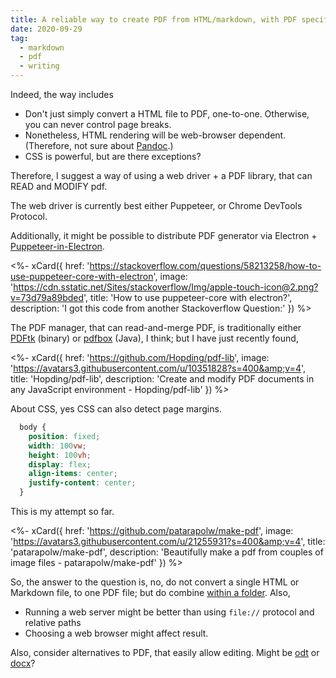 ```yaml
---
title: A reliable way to create PDF from HTML/markdown, with PDF specific features
date: 2020-09-29
tag:
  - markdown
  - pdf
  - writing
---
```


Indeed, the way includes

- Don't just simply convert a HTML file to PDF, one-to-one. Otherwise, you can never control page breaks.
- Nonetheless, HTML rendering will be web-browser dependent. (Therefore, not sure about [Pandoc](https://pandoc.org/MANUAL.html).)
- CSS is powerful, but are there exceptions?

Therefore, I suggest a way of using a web driver + a PDF library, that can READ and MODIFY pdf.

The web driver is currently best either Puppeteer, or Chrome DevTools Protocol.

<!-- excerpt -->

Additionally, it might be possible to distribute PDF generator via Electron + [Puppeteer-in-Electron](https://www.npmjs.com/package/puppeteer-in-electron).

<%- xCard({
  href: 'https://stackoverflow.com/questions/58213258/how-to-use-puppeteer-core-with-electron',
  image: 'https://cdn.sstatic.net/Sites/stackoverflow/Img/apple-touch-icon@2.png?v=73d79a89bded',
  title: 'How to use puppeteer-core with electron?',
  description: 'I got this code from another Stackoverflow Question:'
}) %>

The PDF manager, that can read-and-merge PDF, is traditionally either [PDFtk](https://www.pdflabs.com/tools/pdftk-the-pdf-toolkit/) (binary) or [pdfbox](https://pdfbox.apache.org/) (Java), I think; but I have just recently found,

<%- xCard({
  href: 'https://github.com/Hopding/pdf-lib',
  image: 'https://avatars3.githubusercontent.com/u/10351828?s=400&amp;v=4',
  title: 'Hopding/pdf-lib',
  description: 'Create and modify PDF documents in any JavaScript environment - Hopding/pdf-lib'
}) %>

About CSS, yes CSS can also detect page margins.

```css
  body {
    position: fixed;
    width: 100vw;
    height: 100vh;
    display: flex;
    align-items: center;
    justify-content: center;
  }
```

This is my attempt so far.

<%- xCard({
  href: 'https://github.com/patarapolw/make-pdf',
  image: 'https://avatars3.githubusercontent.com/u/21255931?s=400&amp;v=4',
  title: 'patarapolw/make-pdf',
  description: 'Beautifully make a pdf from couples of image files - patarapolw/make-pdf'
}) %>

So, the answer to the question is, no, do not convert a single HTML or Markdown file, to one PDF file; but do combine [within a folder](https://github.com/patarapolw/make-pdf/tree/master/in). Also,

- Running a web server might be better than using `file://` protocol and relative paths
- Choosing a web browser might affect result.

Also, consider alternatives to PDF, that easily allow editing. Might be [odt](https://www.npmjs.com/package/simple-odf) or [docx](https://www.npmjs.com/package/docx)?
